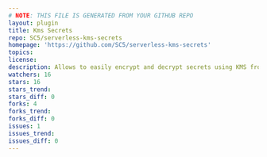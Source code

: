 ```yaml
---
# NOTE: THIS FILE IS GENERATED FROM YOUR GITHUB REPO
layout: plugin
title: Kms Secrets
repo: SC5/serverless-kms-secrets
homepage: 'https://github.com/SC5/serverless-kms-secrets'
topics: 
license: 
description: Allows to easily encrypt and decrypt secrets using KMS from the serverless CLI
watchers: 16
stars: 16
stars_trend: 
stars_diff: 0
forks: 4
forks_trend: 
forks_diff: 0
issues: 1
issues_trend: 
issues_diff: 0
---
```

